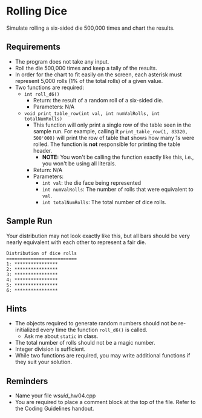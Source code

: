 # Rolling Dice
Simulate rolling a six-sided die 500,000 times and chart the results.

## Requirements
- The program does not take any input.
- Roll the die 500,000 times and keep a tally of the results.
- In order for the chart to fit easily on the screen, each asterisk must represent 5,000 rolls (1% of the total rolls) of a given value.
- Two functions are required:
  - `int roll_d6()`
    - Return: the result of a random roll of a six-sided die.
    - Parameters: N/A
  - `void print_table_row(int val, int numValRolls, int totalNumRolls)`
    - This function will only print a single row of the table seen in the sample run. For example, calling it
      `print_table_row(1, 83320, 500'000)` will print the row of table that shows how many 1s were rolled. The
      function is **not** responsible for printing the table header.
      - **NOTE:** You won't be calling the function exactly like this, i.e., you won't be using all literals.
    - Return: N/A
    - Parameters:
      - `int val`: the die face being represented
      - `int numValRolls`: The number of rolls that were equivalent to `val`.
      - `int totalNumRolls`: The total number of dice rolls.

## Sample Run
Your distribution may not look exactly like this, but all bars should be very nearly
equivalent with each other to represent a fair die.

```
Distribution of dice rolls
==========================
1: ****************
2: ****************
3: ****************
4: ****************
5: ****************
6: ****************
```

## Hints
- The objects required to generate random numbers should not be re-initialized every time the function `roll_d6()` is called.
  - Ask me about `static` in class.
- The total number of rolls should not be a magic number.
- Integer division is sufficient.
- While two functions are required, you may write additional functions if they suit your solution.

## Reminders
- Name your file *wsuid*\_hw04.cpp
- You are required to place a comment block at the top of the file. Refer to the Coding Guidelines
handout.
